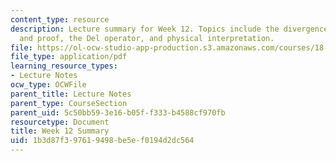 ```yaml
---
content_type: resource
description: Lecture summary for Week 12. Topics include the divergence theorem, applications
  and proof, the Del operator, and physical interpretation.
file: https://ol-ocw-studio-app-production.s3.amazonaws.com/courses/18-02-multivariable-calculus-fall-2007/1b3d87f397619498be5ef0194d2dc564_lec_week12.pdf
file_type: application/pdf
learning_resource_types:
- Lecture Notes
ocw_type: OCWFile
parent_title: Lecture Notes
parent_type: CourseSection
parent_uid: 5c50bb59-3e16-b05f-f333-b4588cf970fb
resourcetype: Document
title: Week 12 Summary
uid: 1b3d87f3-9761-9498-be5e-f0194d2dc564
---
```

